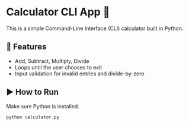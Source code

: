 # Calculator CLI App 🧮

This is a simple Command-Line Interface (CLI) calculator built in Python.

## 🔧 Features
- Add, Subtract, Multiply, Divide
- Loops until the user chooses to exit
- Input validation for invalid entries and divide-by-zero

## ▶️ How to Run

Make sure Python is installed.

```bash
python calculator.py

